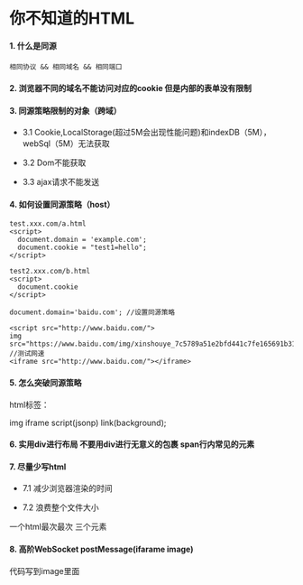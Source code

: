 # 你不知道的HTML

#### 1. 什么是同源

    相同协议 && 相同域名 && 相同端口

#### 2. 浏览器不同的域名不能访问对应的cookie 但是内部的表单没有限制

#### 3. 同源策略限制的对象（跨域）

* 3.1 Cookie,LocalStorage(超过5M会出现性能问题)和indexDB（5M），webSql（5M）无法获取

* 3.2 Dom不能获取

* 3.3 ajax请求不能发送

#### 4. 如何设置同源策略（host）

    test.xxx.com/a.html
    <script>
      document.domain = 'example.com';
      document.cookie = "test1=hello";
    </script>
    
    test2.xxx.com/b.html
    <script>
      document.cookie
    </script>
    
    document.domain='baidu.com'; //设置同源策略
    
    <script src="http://www.baidu.com/">
    img src="https://www.baidu.com/img/xinshouye_7c5789a51e2bfd441c7fe165691b31a1.png"/> //测试网速
    <iframe src="http://www.baidu.com/"></iframe>

#### 5. 怎么突破同源策略

html标签：

img iframe script(jsonp) link(background);

#### 6. 实用div进行布局 不要用div进行无意义的包裹 span行内常见的元素

#### 7. 尽量少写html

* 7.1 减少浏览器渲染的时间

* 7.2 浪费整个文件大小

一个html最次最次 三个元素

#### 8. 高阶WebSocket postMessage(ifarame image)

代码写到image里面
